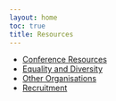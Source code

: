 ```yaml
---
layout: home
toc: true
title: Resources
---
```


* [Conference Resources](/resources/conference-resources/)
* [Equality and Diversity](/resources/equality_and_diversity/)
* [Other Organisations](/resources/other_organisations/)
* [Recruitment](/resources/recruitment/)
